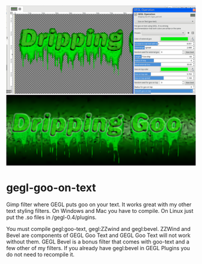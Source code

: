 ![image preview](previewgoo.png )
![image preview](final.png )
# gegl-goo-on-text
Gimp filter where GEGL puts goo on your text. It works great with my other text styling filters. On Windows and Mac you have to compile. On Linux just put the .so files in /gegl-0.4/plugins.

You must compile gegl:goo-text, gegl:ZZwind and gegl:bevel. ZZWind and Bevel are components of GEGL Goo Text and GEGL Goo Text will not work without them.
GEGL Bevel is a bonus filter that comes with goo-text and a few other of my filters. If you already have gegl:bevel in GEGL Plugins you do not need to recompile it. 
